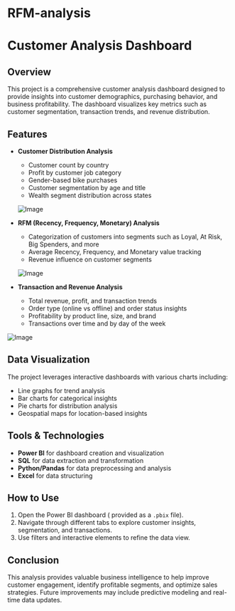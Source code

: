 # RFM-analysis
# Customer Analysis Dashboard

## Overview
This project is a comprehensive customer analysis dashboard designed to provide insights into customer demographics, purchasing behavior, and business profitability. The dashboard visualizes key metrics such as customer segmentation, transaction trends, and revenue distribution.

## Features
- **Customer Distribution Analysis**
  - Customer count by country
  - Profit by customer job category
  - Gender-based bike purchases
  - Customer segmentation by age and title
  - Wealth segment distribution across states
    
  ![Image](https://github.com/user-attachments/assets/cc8fa44c-6ae5-4e4b-8c75-2e892d234445)

- **RFM (Recency, Frequency, Monetary) Analysis**
  - Categorization of customers into segments such as Loyal, At Risk, Big Spenders, and more
  - Average Recency, Frequency, and Monetary value tracking
  - Revenue influence on customer segments
    
  ![Image](https://github.com/user-attachments/assets/67753d80-3806-4268-bb4a-2de4394ad05e)

- **Transaction and Revenue Analysis**
  - Total revenue, profit, and transaction trends
  - Order type (online vs offline) and order status insights
  - Profitability by product line, size, and brand
  - Transactions over time and by day of the week
    
![Image](https://github.com/user-attachments/assets/95b4b9b9-f315-4f7c-8607-a6e9435ff63b)

## Data Visualization
The project leverages interactive dashboards with various charts including:
- Line graphs for trend analysis
- Bar charts for categorical insights
- Pie charts for distribution analysis
- Geospatial maps for location-based insights

## Tools & Technologies
- **Power BI** for dashboard creation and visualization
- **SQL** for data extraction and transformation
- **Python/Pandas** for data preprocessing and analysis
- **Excel** for data structuring

## How to Use
1. Open the Power BI dashboard ( provided as a `.pbix` file).
2. Navigate through different tabs to explore customer insights, segmentation, and transactions.
3. Use filters and interactive elements to refine the data view.

## Conclusion
This analysis provides valuable business intelligence to help improve customer engagement, identify profitable segments, and optimize sales strategies. Future improvements may include predictive modeling and real-time data updates.

